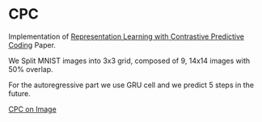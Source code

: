 # CPC
Implementation of [Representation Learning with Contrastive Predictive Coding](https://arxiv.org/abs/1807.03748) Paper.

We Split MNIST images into 3x3 grid, composed of 9, 14x14 images with 50% overlap.

For the autoregressive part we use GRU cell and we predict 5 steps in the future. 

[CPC on Image](https://raw.github.com/medabid1/CPC/master/imgs/vision.png?raw=true)


